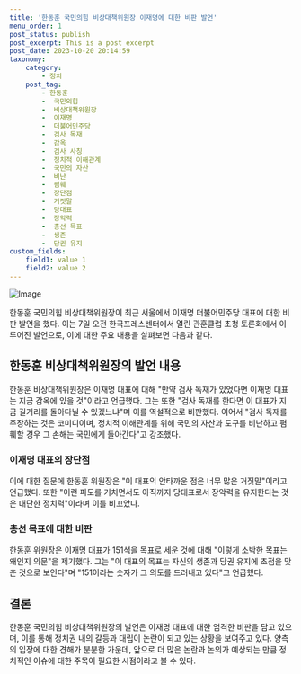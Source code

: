 ```yaml
---
title: '한동훈 국민의힘 비상대책위원장 이재명에 대한 비판 발언'
menu_order: 1
post_status: publish
post_excerpt: This is a post excerpt
post_date: 2023-10-20 20:14:59
taxonomy:
    category:
        - 정치
    post_tag:
        - 한동훈
        -  국민의힘
        -  비상대책위원장
        -  이재명
        -  더불어민주당
        -  검사 독재
        -  감옥
        -  검사 사칭
        -  정치적 이해관계
        -  국민의 자산
        -  비난
        -  폄훼
        -  장단점
        -  거짓말
        -  당대표
        -  장악력
        -  총선 목표
        -  생존
        -  당권 유지
custom_fields:
    field1: value 1
    field2: value 2
---
```


![Image](https://imgnews.pstatic.net/image/469/2024/02/07/0000784388_001_20240207111506765.jpg?type=w647)


한동훈 국민의힘 비상대책위원장이 최근 서울에서 이재명 더불어민주당 대표에 대한 비판 발언을 했다. 이는 7일 오전 한국프레스센터에서 열린 관훈클럽 초청 토론회에서 이루어진 발언으로, 이에 대한 주요 내용을 살펴보면 다음과 같다.

## 한동훈 비상대책위원장의 발언 내용
한동훈 비상대책위원장은 이재명 대표에 대해 "만약 검사 독재가 있었다면 이재명 대표는 지금 감옥에 있을 것"이라고 언급했다. 그는 또한 "검사 독재를 한다면 이 대표가 지금 길거리를 돌아다닐 수 있겠느냐"며 이를 역설적으로 비판했다. 이어서 "검사 독재를 주장하는 것은 코미디이며, 정치적 이해관계를 위해 국민의 자산과 도구를 비난하고 폄훼할 경우 그 손해는 국민에게 돌아간다"고 강조했다.

### 이재명 대표의 장단점
이에 대한 질문에 한동훈 위원장은 "이 대표의 안타까운 점은 너무 많은 거짓말"이라고 언급했다. 또한 "이런 파도를 거치면서도 아직까지 당대표로서 장악력을 유지한다는 것은 대단한 정치력"이라며 이를 비꼬았다.

### 총선 목표에 대한 비판
한동훈 위원장은 이재명 대표가 151석을 목표로 세운 것에 대해 "이렇게 소박한 목표는 왜인지 의문"을 제기했다. 그는 "이 대표의 목표는 자신의 생존과 당권 유지에 초점을 맞춘 것으로 보인다"며 "151이라는 숫자가 그 의도를 드러내고 있다"고 언급했다.

## 결론
한동훈 국민의힘 비상대책위원장의 발언은 이재명 대표에 대한 엄격한 비판을 담고 있으며, 이를 통해 정치권 내의 갈등과 대립이 논란이 되고 있는 상황을 보여주고 있다. 양측의 입장에 대한 견해가 분분한 가운데, 앞으로 더 많은 논란과 논의가 예상되는 만큼 정치적인 이슈에 대한 주목이 필요한 시점이라고 볼 수 있다.

